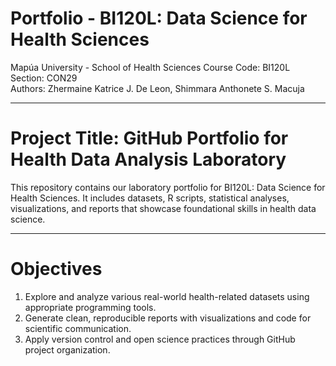 
# Portfolio - BI120L: Data Science for Health Sciences  
Mapúa University - School of Health Sciences 
Course Code: BI120L  
Section: CON29  
Authors: Zhermaine Katrice J. De Leon, Shimmara Anthonete S. Macuja  

---

# Project Title: GitHub Portfolio for Health Data Analysis Laboratory
This repository contains our laboratory portfolio for BI120L: Data Science for Health Sciences. It includes datasets, R scripts, statistical analyses, visualizations, and reports that showcase foundational skills in health data science.

---

# Objectives
1. Explore and analyze various real-world health-related datasets using appropriate programming tools.
2. Generate clean, reproducible reports with visualizations and code for scientific communication.
3. Apply version control and open science practices through GitHub project organization.
